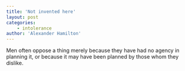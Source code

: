 ```yaml
---
title: 'Not invented here'
layout: post
categories:
    - intolerance
author: 'Alexander Hamilton'
---
```


Men often oppose a thing merely because they have had no agency in planning it, or because it may have been planned by those whom they dislike.